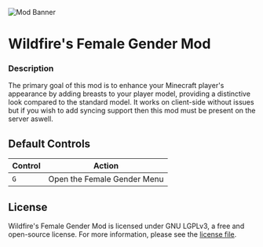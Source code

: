 ![Mod Banner](https://i.imgur.com/WLCTnCK.png)
# Wildfire's Female Gender Mod

### Description
The primary goal of this mod is to enhance your Minecraft player's appearance by adding breasts to your player model, providing a distinctive look compared to the standard model.
It works on client-side without issues but if you wish to add syncing support then this mod must be present on the server aswell.

## Default Controls

Control | Action |
| --- | ---
`G` | Open the Female Gender Menu

## License

Wildfire's Female Gender Mod is licensed under GNU LGPLv3, a free and open-source license. For more information, please see the [license file](https://github.com/WildfireRomeo/WildfireFemaleGenderMod/blob/fabric-1.20.2/LICENSE).
